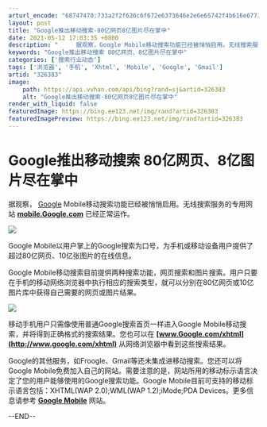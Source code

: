 ```yaml
---
arturl_encode: "68747470:733a2f2f626c6f672e6373646e2e6e65742f4b616e67736865:6e672f61727469636c652f64657461696c732f333236333833"
layout: post
title: "Google推出移动搜索-80亿网页8亿图片尽在掌中"
date: 2021-05-12 17:03:35 +0800
description: "     据观察，Google Mobile移动搜索功能已经被悄悄启用。无线搜索服务的专用网站mob"
keywords: "Google推出移动搜索 80亿网页、8亿图片尽在掌中"
categories: ['搜索行业动态']
tags: ['浏览器', '手机', 'Xhtml', 'Mobile', 'Google', 'Gmail']
artid: "326383"
image:
    path: https://api.vvhan.com/api/bing?rand=sj&artid=326383
    alt: "Google推出移动搜索-80亿网页8亿图片尽在掌中"
render_with_liquid: false
featuredImage: https://bing.ee123.net/img/rand?artid=326383
featuredImagePreview: https://bing.ee123.net/img/rand?artid=326383
---
```


# Google推出移动搜索 80亿网页、8亿图片尽在掌中

据观察，
[Google](http://www.21cnbj.com/industrynews/se_doc/google_en.htm "Google简介")
Mobile移动搜索功能已经被悄悄启用。无线搜索服务的专用网站
**[mobile.Google.com](http://mobile.google.com/)**
已经正常运作。
  
  

![](http://www.seo.org.cn/UploadFile/200531515547133.gif)

  
Google Mobile以用户掌上的Google搜索为口号，为手机或移动设备用户提供了超过80亿网页、10亿张图片的在线信息。
  
  
Google Mobile移动搜索目前提供两种搜索功能，网页搜索和图片搜索。用户只要在手机的移动网络浏览器中执行相应的搜索类型，就可以分别在80亿网页或10亿图片库中获得自己需要的网页或图片结果。
  
  

![](http://www.seo.org.cn/UploadFile/200531515549817.gif)

  
移动手机用户只需像使用普通Google搜索首页一样进入Google Mobile移动搜索，并将得到正确格式的搜索结果。您也可以在
**[www.Google.com/xhtml](http://www.google.com/xhtml)**
从网络浏览器中看到这些搜索结果。
  
  
Google的其他服务，如Froogle、Gmail等还未集成进移动搜索。您还可以将Google Mobile免费加入自己的网站。需要注意的是，网站所用的移动标示语言决定了您的用户能够使用的Google搜索功能。Google Mobile目前可支持的移动标示语言包括：XHTML(WAP 2.0);WML(WAP 1.2);iMode;PDA Devices。更多信息请参考
**[Google Mobile](http://mobile.google.com/)**
网站。
  

--END--